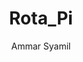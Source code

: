 ---
title: "Rota_Pi"
author: "Ammar Syamil"
description: "A DIY racing steering wheel built with a Raspberry Pi Pico USB-C module. It features 2 joystick for variable throttle and brake control, gear shift buttons, and a magnetic encoder for precise steering detection. Designed to work as a plug-and-play USB HID game controller for PC racing games and other wihtout the need of extra steering pads."
created_at: "2025-02-06"
---
